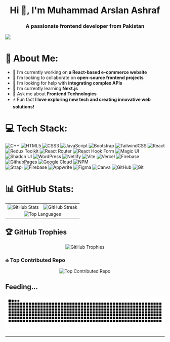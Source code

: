 <h1 align="center">Hi 👋, I'm Muhammad Arslan Ashraf</h1>
<h3 align="center">A passionate frontend developer from Pakistan</h3>

[![](https://visitcount.itsvg.in/api?id=M-Arslan001&icon=0&color=0)](https://visitcount.itsvg.in)

# 💫 About Me:
- 🔭 I’m currently working on **a React-based e-commerce website**  
- 👯 I’m looking to collaborate on **open-source frontend projects**  
- 🤝 I’m looking for help with **integrating complex APIs**  
- 🌱 I’m currently learning **Next.js**  
- 💬 Ask me about **Frontend Technologies**  
- ⚡ Fun fact **I love exploring new tech and creating innovative web solutions!**  

# 💻 Tech Stack:
![C++](https://img.shields.io/badge/c++-%2300599C.svg?style=for-the-badge&logo=c%2B%2B&logoColor=white) 
![HTML5](https://img.shields.io/badge/html5-%23E34F26.svg?style=for-the-badge&logo=html5&logoColor=white) 
![CSS3](https://img.shields.io/badge/css3-%231572B6.svg?style=for-the-badge&logo=css3&logoColor=white) 
![JavaScript](https://img.shields.io/badge/javascript-%23323330.svg?style=for-the-badge&logo=javascript&logoColor=%23F7DF1E) 
![Bootstrap](https://img.shields.io/badge/bootstrap-%238511FA.svg?style=for-the-badge&logo=bootstrap&logoColor=white) 
![TailwindCSS](https://img.shields.io/badge/tailwindcss-%2338B2AC.svg?style=for-the-badge&logo=tailwind-css&logoColor=white)
![React](https://img.shields.io/badge/react-%2320232a.svg?style=for-the-badge&logo=react&logoColor=%2361DAFB) 
![Redux Toolkit](https://img.shields.io/badge/redux%20toolkit-%23593d88.svg?style=for-the-badge&logo=redux&logoColor=white) 
![React Router](https://img.shields.io/badge/React_Router-CA4245?style=for-the-badge&logo=react-router&logoColor=white) 
![React Hook Form](https://img.shields.io/badge/React%20Hook%20Form-%23EC5990.svg?style=for-the-badge&logo=reacthookform&logoColor=white) 
![Magic UI](https://img.shields.io/badge/Magic%20UI-%233D3D3D.svg?style=for-the-badge&logo=magic&logoColor=white)
![Shadcn UI](https://img.shields.io/badge/Shadcn%20UI-%23F7DF1E.svg?style=for-the-badge&logo=shadcn&logoColor=white)
![WordPress](https://img.shields.io/badge/WordPress-%23117AC9.svg?style=for-the-badge&logo=WordPress&logoColor=white)
![Netlify](https://img.shields.io/badge/netlify-%23000000.svg?style=for-the-badge&logo=netlify&logoColor=#00C7B7) 
![Vite](https://img.shields.io/badge/vite-%23646CFF.svg?style=for-the-badge&logo=vite&logoColor=white)
![Vercel](https://img.shields.io/badge/vercel-%23000000.svg?style=for-the-badge&logo=vercel&logoColor=white) 
![Firebase](https://img.shields.io/badge/firebase-%23039BE5.svg?style=for-the-badge&logo=firebase) 
![GithubPages](https://img.shields.io/badge/github%20pages-121013?style=for-the-badge&logo=github&logoColor=white) 
![Google Cloud](https://img.shields.io/badge/GoogleCloud-%234285F4.svg?style=for-the-badge&logo=google-cloud&logoColor=white) 
![NPM](https://img.shields.io/badge/NPM-%23CB3837.svg?style=for-the-badge&logo=npm&logoColor=white)  
![Strapi](https://img.shields.io/badge/strapi-%232E7EEA.svg?style=for-the-badge&logo=strapi&logoColor=white) 
![Firebase](https://img.shields.io/badge/firebase-a08021?style=for-the-badge&logo=firebase&logoColor=ffcd34) 
![Appwrite](https://img.shields.io/badge/appwrite-%23F02E65.svg?style=for-the-badge&logo=appwrite&logoColor=white)
![Figma](https://img.shields.io/badge/figma-%23F24E1E.svg?style=for-the-badge&logo=figma&logoColor=white) 
![Canva](https://img.shields.io/badge/Canva-%2300C4CC.svg?style=for-the-badge&logo=Canva&logoColor=white) 
![GitHub](https://img.shields.io/badge/github-%23121011.svg?style=for-the-badge&logo=github&logoColor=white) 
![Git](https://img.shields.io/badge/git-%23F05033.svg?style=for-the-badge&logo=git&logoColor=white)


# 📊 GitHub Stats:
<table>
  <tr>
    <td><img src="https://github-readme-stats.vercel.app/api?username=M-Arslan001&theme=neon&hide_border=false&include_all_commits=false&count_private=false" alt="GitHub Stats" /></td>
    <td><img src="https://github-readme-streak-stats.herokuapp.com/?user=M-Arslan001&theme=neon&hide_border=false" alt="GitHub Streak" /></td>
  </tr>
  <tr>
    <td colspan="2" align="center"><img src="https://github-readme-stats.vercel.app/api/top-langs/?username=M-Arslan001&theme=neon&hide_border=false&include_all_commits=false&count_private=false&layout=compact" alt="Top Languages" /></td>
  </tr>
</table>
  


## 🏆 GitHub Trophies
<p align="center">
  <img src="https://github-profile-trophy.vercel.app/?username=M-Arslan001&theme=radical&no-frame=false&no-bg=true&margin-w=4" alt="GitHub Trophies"/>
</p>

### 🔝 Top Contributed Repo
<p align="center">
  <img src="https://github-contributor-stats.vercel.app/api?username=M-Arslan001&limit=5&theme=dark&combine_all_yearly_contributions=true" alt="Top Contributed Repo"/>
</p>
  </svg>
</p>

## Feeding...
![Snake animation](https://raw.githubusercontent.com/taozhi8833998/taozhi8833998/output/github-contribution-grid-snake-dark.svg)


---





